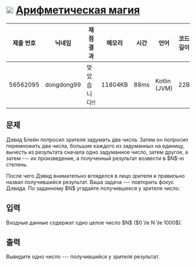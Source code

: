 # <img width="20px"  src="https://d2gd6pc034wcta.cloudfront.net/tier/1.svg" class="solvedac-tier"> [Арифметическая магия](https://www.acmicpc.net/problem/18096) 

| 제출 번호 | 닉네임 | 채점 결과 | 메모리 | 시간 | 언어 | 코드 길이 |
|---|---|---|---|---|---|---|
|56562095|dongdong99|맞았습니다!! |11804KB|88ms|Kotlin (JVM)|22B|

## 문제
<p>Дэвид Блейн попросил зрителя задумать два числа.  Затем он попросил перемножить два числа, большие каждого из задуманных на единицу,  вычесть из результата сначала одно задуманное число, затем другое, а затем --- их произведение, а полученный результат возвести в $N$-ю степень.</p>

<p>После чего Дэвид внимательно вгляделся в лицо зрителя и правильно назвал получившийся результат. Ваша задача --- повторить фокус Дэвида. По заданному $N$ угадайте получившееся у зрителя число.</p>

## 입력
<p>Входные данные содержат одно целое число $N$ ($0 \le N \le 1000$).</p>

## 출력
<p>Выведите одно число --- получившийся у зрителя результат.</p>

